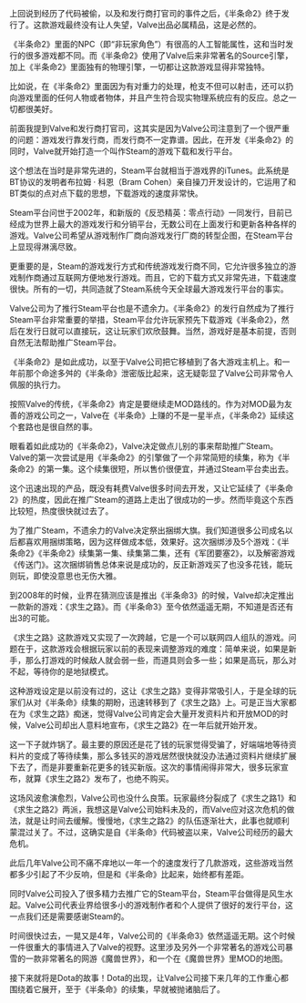 上回说到经历了代码被偷，以及和发行商打官司的事件之后，《半条命2》终于发行了。这款游戏最终没有让人失望，Valve出品必属精品，这是必然的。

《半条命2》里面的NPC（即“非玩家角色”）有很高的人工智能属性，这和当时发行的很多游戏都不同。而《半条命2》使用了Valve后来非常著名的Source引擎，加上《半条命2》里面独有的物理引擎，一切都让这款游戏显得非常独特。

比如说，在《半条命2》里面因为有对重力的处理，枪支不但可以射击，还可以扔向游戏里面的任何人物或者物体，并且产生符合现实物理系统应有的反应。总之一切都很美好。

前面我提到Valve和发行商打官司，这其实是因为Valve公司注意到了一个很严重的问题：游戏发行靠发行商，而发行商不一定靠谱。因此，在开发《半条命2》的同时，Valve就开始打造一个叫作Steam的游戏下载和发行平台。

这个想法在当时是非常先进的，Steam平台就相当于游戏界的iTunes。此系统是BT协议的发明者布拉姆 · 科恩（Bram Cohen）亲自操刀开发设计的，它运用了和BT类似的点对点下载的思想，下载游戏的速度非常快。

Steam平台问世于2002年，和新版的《反恐精英：零点行动》一同发行，目前已经成为世界上最大的游戏发行和分销平台，无数公司在上面发行和更新各种各样的游戏。Valve公司希望从游戏制作厂商向游戏发行厂商的转型企图，在Steam平台上显现得淋漓尽致。

更重要的是，Steam的游戏发行方式和传统游戏发行商不同，它允许很多独立的游戏制作商通过互联网方便地发行游戏。而且，它的下载方式又非常先进，下载速度很快。所有的一切，共同造就了Steam系统今天全球最大游戏发行平台的事实。

Valve公司为了推行Steam平台也是不遗余力。《半条命2》的发行自然成为了推行Steam平台非常重要的举措，Steam平台允许玩家预先下载游戏《半条命2》，然后在发行日就可以直接玩，这让玩家们欢欣鼓舞。当然，游戏好是基本前提，否则自然无法帮助推广Steam平台。

《半条命2》是如此成功，以至于Valve公司把它移植到了各大游戏主机上。和一年前那个命途多舛的《半条命》泄密版比起来，这无疑彰显了Valve公司非常令人佩服的执行力。

按照Valve的传统，《半条命2》肯定是要继续走MOD路线的。作为对MOD最为友善的游戏公司之一，Valve在《半条命》上赚的不是一星半点，《半条命2》延续这个套路也是很自然的事。

眼看着如此成功的《半条命2》，Valve决定做点儿别的事来帮助推广Steam。Valve的第一次尝试是用《半条命2》的引擎做了一个非常简短的续集，称为《半条命2》的第一集。这个续集很短，所以售价很便宜，并通过Steam平台卖出去。

这个迅速出现的产品，既没有耗费Valve很多时间去开发，又让它延续了《半条命2》的热度，因此在推广Steam的道路上走出了很成功的一步。然而毕竟这个东西比较短，热度很快就过去了。

为了推广Steam，不遗余力的Valve决定祭出捆绑大旗。我们知道很多公司成名以后都喜欢用捆绑策略，因为这样做成本低，效果好。这次捆绑涉及5个游戏：《半条命2》《半条命2》续集第一集、续集第二集，还有《军团要塞2》，以及解密游戏《传送门》。这次捆绑销售总体来说是成功的，反正新游戏买了也没多花钱，能玩则玩，即使没意思也无伤大雅。

到2008年的时候，业界在猜测应该是推出《半条命3》的时候，Valve却决定推出一款新的游戏：《求生之路》。而《半条命3》至今依然遥遥无期，不知道是否还有出3的可能。

《求生之路》这款游戏又实现了一次跨越，它是一个可以联网四人组队的游戏。问题在于，这款游戏会根据玩家以前的表现来调整游戏的难度：简单来说，如果是新手，那么打游戏的时候敌人就会弱一些，而道具则会多一些；如果是高玩，那么对不起，等待你的是地狱模式。

这种游戏设定是以前没有过的，这让《求生之路》变得非常吸引人，于是全球的玩家们从对《半条命》续集的期盼，迅速转移到了《求生之路》上。可是正当大家都在为《求生之路》痴迷，觉得Valve公司肯定会大量开发资料片和开放MOD的时候，Valve公司却出人意料地宣布，《求生之路2》在一年后就开始开发。

这一下子就炸锅了。最主要的原因还是花了钱的玩家觉得受骗了，好端端地等待资料片的变成了等待续集，那么多钱买的游戏居然很快就没办法通过资料片继续扩展下去了，而是非要重新花更多的钱买新版。这次的事情闹得非常大，很多玩家宣布，就算《求生之路2》发布了，也绝不购买。

这场风波愈演愈烈，Valve公司也没什么良策。玩家最终分裂成了《求生之路1》和《求生之路2》两派，我想这是Valve公司始料未及的，而Valve应对这次危机的做法，就是让时间去缓解。慢慢地，《求生之路2》的队伍逐渐壮大，此事也就顺利蒙混过关了。不过，这确实是自《半条命》代码被盗以来，Valve公司经历的最大危机。

此后几年Valve公司不痛不痒地以一年一个的速度发行了几款游戏，这些游戏当然都多少引起了不少反响，但是和《半条命》比起来，始终都有差距。

同时Valve公司投入了很多精力去推广它的Steam平台，Steam平台做得是风生水起。Valve公司代表业界给很多小的游戏制作者和个人提供了很好的发行平台，这一点我们还是需要感谢Steam的。

时间很快过去，一晃又是4年，Valve公司的《半条命3》依然遥遥无期。这个时候一件很重大的事情进入了Valve的视野。这里涉及另外一个非常著名的游戏公司暴雪的一款非常著名的网游《魔兽世界》，和一个在《魔兽世界》里MOD的地图。

接下来就将是Dota的故事！Dota的出现，让Valve公司接下来几年的工作重心都围绕着它展开，至于《半条命》的续集，早就被抛诸脑后了。